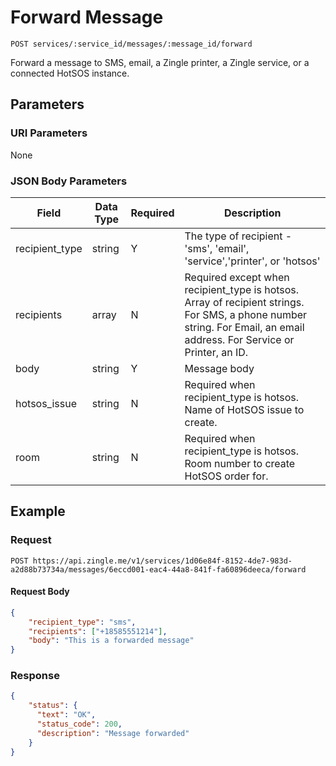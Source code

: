 # Forward Message

    POST services/:service_id/messages/:message_id/forward
    
Forward a message to SMS, email, a Zingle printer, a Zingle service, or a connected HotSOS instance. 




## Parameters
### URI Parameters
None
### JSON Body Parameters
Field | Data Type | Required | Description
--- | --- | --- | ---
recipient_type | string | Y | The type of recipient - 'sms', 'email', 'service','printer', or 'hotsos'
recipients | array | N | Required except when recipient_type is hotsos.  Array of recipient strings. For SMS, a phone number string. For Email, an email address. For Service or Printer, an ID. 
body | string | Y | Message body
hotsos_issue | string | N | Required when recipient_type is hotsos. Name of HotSOS issue to create.
room | string | N | Required when recipient_type is hotsos. Room number to create HotSOS order for.

## Example
### Request

    POST https://api.zingle.me/v1/services/1d06e84f-8152-4de7-983d-a2d88b73734a/messages/6eccd001-eac4-44a8-841f-fa60896deeca/forward
#### Request Body
```json
{
	"recipient_type": "sms",
	"recipients": ["+18585551214"],
	"body": "This is a forwarded message"
}
```

### Response
``` json
{
    "status": {
      "text": "OK",
      "status_code": 200,
      "description": "Message forwarded"
    }
}
```
